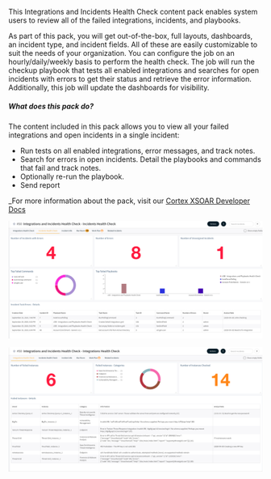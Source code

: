 This Integrations and Incidents Health Check content pack enables system users to review all of the failed integrations, incidents, and playbooks. 

As part of this pack, you will get out-of-the-box, full layouts, dashboards, an incident type, and incident fields. All of these are easily customizable to suit the needs of your organization. You can configure the job on an hourly/daily/weekly basis to perform the health check. The job will run the checkup playbook that tests all enabled integrations and searches for open incidents with errors to get their status and retrieve the error information. Additionally, this job will update the dashboards for visibility.


##### What does this pack do?
The content included in this pack allows you to view all your failed integrations and open incidents in a single incident:
- Run tests on all enabled integrations, error messages, and track notes.
- Search for errors in open incidents. Detail the playbooks and commands that fail and track notes.
- Optionally re-run the playbook.
- Send report

_For more information about the pack, visit our [Cortex XSOAR Developer Docs](https://xsoar.pan.dev/docs/reference/packs/integrations-and-incident-health-check)

![Incidents_Health_Check_layout](binary_files/Incidents_Health_Check_Layout.png)

![Intigrations_Health_Check_layout](binary_files/Integrations_Health_Check_Layout.png)